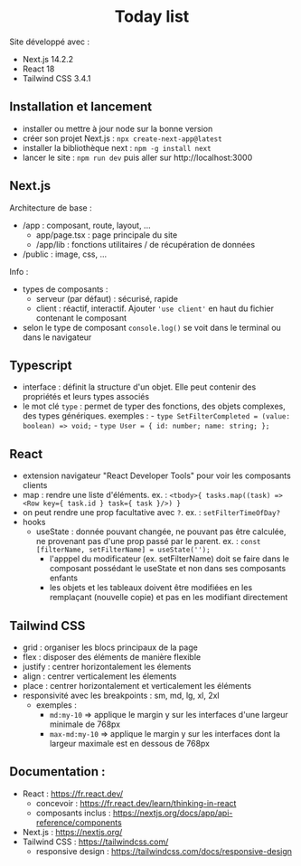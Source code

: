 # <h1 align="center">Today list</h1>

Site développé avec :      
- Next.js 14.2.2
- React 18
- Tailwind CSS 3.4.1

## Installation et lancement
- installer ou mettre à jour node sur la bonne version
- créer son projet Next.js : `npx create-next-app@latest`
- installer la bibliothèque next : `npm -g install next`
- lancer le site : `npm run dev` puis aller sur http://localhost:3000

## Next.js
Architecture de base :    
- /app : composant, route, layout, ...
   - app/page.tsx : page principale du site
   - /app/lib : fonctions utilitaires / de récupération de données
- /public : image, css, ...
     
Info :     
- types de composants :
   - serveur (par défaut) : sécurisé, rapide
   - client : réactif, interactif. Ajouter `'use client'` en haut du fichier contenant le composant
- selon le type de composant `console.log()` se voit dans le terminal ou dans le navigateur

## Typescript
- interface : définit la structure d'un objet. Elle peut contenir des propriétés et leurs types associés
- le mot clé `type` : permet de typer des fonctions, des objets complexes, des types génériques. 
   exemples : 
      - `type SetFilterCompleted = (value: boolean) => void;`
      - `type User = { id: number; name: string; };`

## React
- extension navigateur "React Developer Tools" pour voir les composants clients
- map : rendre une liste d'éléments. ex. : `<tbody>{ tasks.map((task) => <Row key={ task.id } task={ task }/>) }`
- on peut rendre une prop facultative avec `?`. ex. : `setFilterTimeOfDay?`
- hooks
   - useState : donnée pouvant changée, ne pouvant pas être calculée, ne provenant pas d'une prop passé par le parent. ex. : `const [filterName, setFilterName] = useState('');`
      - l'apppel du modificateur (ex. setFilterName) doit se faire dans le composant possédant le useState et non dans ses composants enfants
      - les objets et les tableaux doivent être modifiées en les remplaçant (nouvelle copie) et pas en les modifiant directement

## Tailwind CSS
- grid : organiser les blocs principaux de la page
- flex : disposer des éléments de manière flexible
- justify : centrer horizontalement les élements
- align : centrer verticalement les élements
- place : centrer horizontalement et verticalement les éléments
- responsivité avec les breakpoints : sm, md, lg, xl, 2xl
   - exemples :
      - `md:my-10` => applique le margin y sur les interfaces d'une largeur minimale de 768px
      - `max-md:my-10` => applique le margin y sur les interfaces dont la largeur maximale est en dessous de 768px

## Documentation :
- React : https://fr.react.dev/
   - concevoir : https://fr.react.dev/learn/thinking-in-react
   - composants inclus : https://nextjs.org/docs/app/api-reference/components
- Next.js : https://nextjs.org/
- Tailwind CSS : https://tailwindcss.com/
   - responsive design : https://tailwindcss.com/docs/responsive-design
